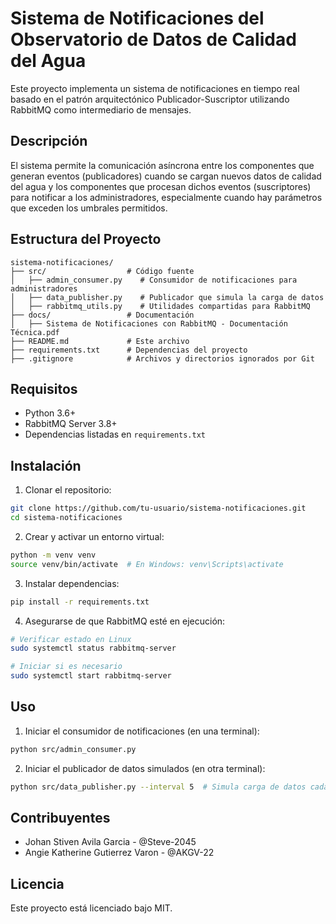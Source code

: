 # Sistema de Notificaciones del Observatorio de Datos de Calidad del Agua

Este proyecto implementa un sistema de notificaciones en tiempo real basado en el patrón arquitectónico Publicador-Suscriptor utilizando RabbitMQ como intermediario de mensajes.

## Descripción

El sistema permite la comunicación asíncrona entre los componentes que generan eventos (publicadores) cuando se cargan nuevos datos de calidad del agua y los componentes que procesan dichos eventos (suscriptores) para notificar a los administradores, especialmente cuando hay parámetros que exceden los umbrales permitidos.

## Estructura del Proyecto

```
sistema-notificaciones/
├── src/                  # Código fuente
│   ├── admin_consumer.py    # Consumidor de notificaciones para administradores
│   ├── data_publisher.py    # Publicador que simula la carga de datos
│   ├── rabbitmq_utils.py    # Utilidades compartidas para RabbitMQ
├── docs/                 # Documentación
│   ├── Sistema de Notificaciones con RabbitMQ - Documentación Técnica.pdf
├── README.md             # Este archivo
├── requirements.txt      # Dependencias del proyecto
├── .gitignore            # Archivos y directorios ignorados por Git
```

## Requisitos

- Python 3.6+
- RabbitMQ Server 3.8+
- Dependencias listadas en `requirements.txt`

## Instalación

1. Clonar el repositorio:
```bash
git clone https://github.com/tu-usuario/sistema-notificaciones.git
cd sistema-notificaciones
```

2. Crear y activar un entorno virtual:
```bash
python -m venv venv
source venv/bin/activate  # En Windows: venv\Scripts\activate
```

3. Instalar dependencias:
```bash
pip install -r requirements.txt
```

4. Asegurarse de que RabbitMQ esté en ejecución:
```bash
# Verificar estado en Linux
sudo systemctl status rabbitmq-server

# Iniciar si es necesario
sudo systemctl start rabbitmq-server
```

## Uso

1. Iniciar el consumidor de notificaciones (en una terminal):
```bash
python src/admin_consumer.py
```

2. Iniciar el publicador de datos simulados (en otra terminal):
```bash
python src/data_publisher.py --interval 5  # Simula carga de datos cada 5 segundos
```

## Contribuyentes

- Johan Stiven Avila Garcia - @Steve-2045
- Angie Katherine Gutierrez Varon - @AKGV-22

## Licencia

Este proyecto está licenciado bajo MIT.
